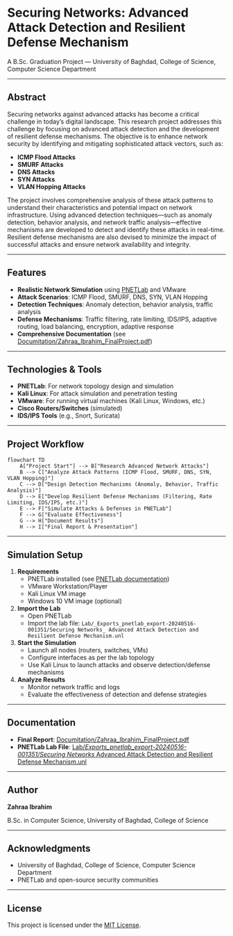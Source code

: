 # Securing Networks: Advanced Attack Detection and Resilient Defense Mechanism

A B.Sc. Graduation Project — University of Baghdad, College of Science, Computer Science Department

---

## Abstract
Securing networks against advanced attacks has become a critical challenge in today’s digital landscape. This research project addresses this challenge by focusing on advanced attack detection and the development of resilient defense mechanisms. The objective is to enhance network security by identifying and mitigating sophisticated attack vectors, such as:

- **ICMP Flood Attacks**
- **SMURF Attacks**
- **DNS Attacks**
- **SYN Attacks**
- **VLAN Hopping Attacks**

The project involves comprehensive analysis of these attack patterns to understand their characteristics and potential impact on network infrastructure. Using advanced detection techniques—such as anomaly detection, behavior analysis, and network traffic analysis—effective mechanisms are developed to detect and identify these attacks in real-time. Resilient defense mechanisms are also devised to minimize the impact of successful attacks and ensure network availability and integrity.

---

## Features
- **Realistic Network Simulation** using [PNETLab](https://pnetlab.com/) and VMware
- **Attack Scenarios**: ICMP Flood, SMURF, DNS, SYN, VLAN Hopping
- **Detection Techniques**: Anomaly detection, behavior analysis, traffic analysis
- **Defense Mechanisms**: Traffic filtering, rate limiting, IDS/IPS, adaptive routing, load balancing, encryption, adaptive response
- **Comprehensive Documentation** (see [Documitation/Zahraa_Ibrahim_FinalProject.pdf](Documitation/Zahraa_Ibrahim_FinalProject.pdf))

---

## Technologies & Tools
- **PNETLab**: For network topology design and simulation
- **Kali Linux**: For attack simulation and penetration testing
- **VMware**: For running virtual machines (Kali Linux, Windows, etc.)
- **Cisco Routers/Switches** (simulated)
- **IDS/IPS Tools** (e.g., Snort, Suricata)

---

## Project Workflow

```mermaid
flowchart TD
    A["Project Start"] --> B["Research Advanced Network Attacks"]
    B --> C["Analyze Attack Patterns (ICMP Flood, SMURF, DNS, SYN, VLAN Hopping)"]
    C --> D["Design Detection Mechanisms (Anomaly, Behavior, Traffic Analysis)"]
    D --> E["Develop Resilient Defense Mechanisms (Filtering, Rate Limiting, IDS/IPS, etc.)"]
    E --> F["Simulate Attacks & Defenses in PNETLab"]
    F --> G["Evaluate Effectiveness"]
    G --> H["Document Results"]
    H --> I["Final Report & Presentation"]
```

---

## Simulation Setup
1. **Requirements**
   - PNETLab installed (see [PNETLab documentation](https://pnetlab.com/))
   - VMware Workstation/Player
   - Kali Linux VM image
   - Windows 10 VM image (optional)
2. **Import the Lab**
   - Open PNETLab
   - Import the lab file: `Lab/_Exports_pnetlab_export-20240516-001351/Securing Networks_ Advanced Attack Detection and Resilient Defense Mechanism.unl`
3. **Start the Simulation**
   - Launch all nodes (routers, switches, VMs)
   - Configure interfaces as per the lab topology
   - Use Kali Linux to launch attacks and observe detection/defense mechanisms
4. **Analyze Results**
   - Monitor network traffic and logs
   - Evaluate the effectiveness of detection and defense strategies

---

## Documentation
- **Final Report**: [Documitation/Zahraa_Ibrahim_FinalProject.pdf](Documitation/Zahraa_Ibrahim_FinalProject.pdf)
- **PNETLab Lab File**: [Lab/_Exports_pnetlab_export-20240516-001351/Securing Networks_ Advanced Attack Detection and Resilient Defense Mechanism.unl](Lab/_Exports_pnetlab_export-20240516-001351/Securing%20Networks_%20Advanced%20Attack%20Detection%20and%20Resilient%20Defense%20Mechanism.unl)

---

## Author
**Zahraa Ibrahim**

B.Sc. in Computer Science, University of Baghdad, College of Science

---

## Acknowledgments
- University of Baghdad, College of Science, Computer Science Department
- PNETLab and open-source security communities

---

## License
This project is licensed under the [MIT License](LICENSE).
